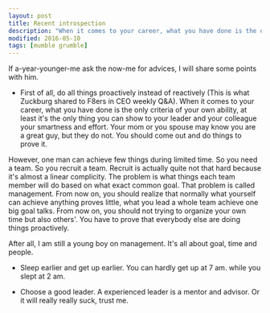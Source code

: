 ```yaml
---
layout: post
title: Recent introspection
description: "When it comes to your career, what you have done is the only criteria of your own ability"
modified: 2016-05-10
tags: [mumble grumble]
---
```


If a-year-younger-me ask the now-me for advices, I will share some points with him.

- First of all, do all things proactively instead of reactively (This is what Zuckburg shared to F8ers in CEO weekly Q&A). When it comes to your career, what you have done is the only criteria of your own ability, at least it's the only thing you can show to your leader and your colleague your smartness and effort. Your mom or you spouse may know you are a great guy, but they do not. You should come out and do things to prove it.

However, one man can achieve few things during limited time. So you need a team. So you recruit a team. Recruit is actually quite not that hard because it's almost a linear complicity. The problem is what things each team member will do based on what exact common goal. That problem is called management. From now on, you should realize that normally what yourself can achieve anything proves little, what you lead a whole team achieve one big goal talks. From now on, you should not trying to organize your own time but also others'. You have to prove that everybody else are doing things proactively.

After all, I am still a young boy on management. It's all about goal, time and people.

- Sleep earlier and get up earlier. You can hardly get up at 7 am. while you slept at 2 am.

- Choose a good leader. A experienced leader is a mentor and advisor. Or it will really really suck, trust me.
